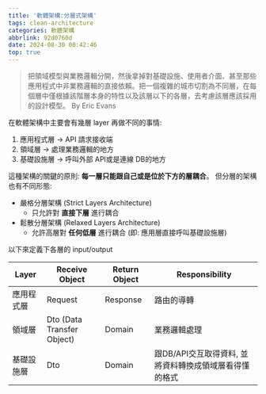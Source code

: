 ```yaml
---
title: '軟體架構:分層式架構'
tags: clean-architecture
categories: 軟體架構
abbrlink: 92d0760d
date: 2024-08-30 00:42:46
top: true
---
```


> 把領域模型與業務邏輯分開，然後拿掉對基礎設施、使用者介面、甚至那些應用程式中非業務邏輯的直接依賴。把一個複雜的城市切割為不同層，在每個層中僅根據該階層本身的特性以及該層以下的各層，去考慮該層應該採用的設計模型。
> By Eric Evans

在軟體架構中主要會有幾層 layer 再做不同的事情:

1. 應用程式層 $\rightarrow$ API 請求接收端
2. 領域層 $\rightarrow$ 處理業務邏輯的地方
3. 基礎設施層 $\rightarrow$ 呼叫外部 API或是連線 DB的地方
<!--more-->

這種架構的關鍵的原則: **每一層只能跟自己或是位於下方的層耦合**。
但分層的架構也有不同形態:

- 嚴格分層架構 (Strict Layers Architecture)
    - 只允許對 **直接下層** 進行耦合
- 鬆散分層架構 (Relaxed Layers Architecture)
    - 允許高層對 **任何低層** 進行耦合 (即: 應用層直接呼叫基礎設施層)

以下來定義下各層的 input/output

| Layer | Receive Object             | Return Object | Responsibility                  |
|-------|----------------------------|---------------|---------------------------------|
| 應用程式層 | Request                    | Response      | 路由的導轉                           |
| 領域層   | Dto (Data Transfer Object) | Domain        | 業務邏輯處理                          |
| 基礎設施層 | Dto                        | Domain        | 跟DB/API交互取得資料, 並將資料轉換成領域層看得懂的格式 |


